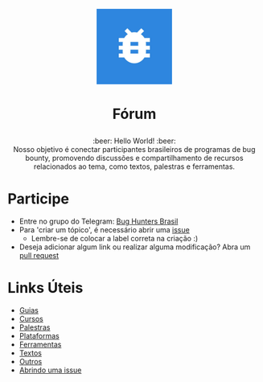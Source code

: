 <p align="center">
<img src="https://raw.githubusercontent.com/bughuntersbr/forum/master/logo.jpeg" width="150" alt="BugHuntersBr">
</p>


# <p align="center">Fórum</p>
<p align="center">
:beer: Hello World! :beer: <br /> 
Nosso objetivo é conectar participantes brasileiros de programas de bug bounty, promovendo discussões e compartilhamento de recursos relacionados ao tema, como textos, palestras e ferramentas.

</p>

# Participe

* Entre no grupo do Telegram: [Bug Hunters Brasil](https://t.me/bughuntersbr)
* Para 'criar um tópico', é necessário abrir uma [issue](https://github.com/bughuntersbr/forum/issues)
  * Lembre-se de colocar a label correta na criação :)
* Deseja adicionar algum link ou realizar alguma modificação? Abra um [pull request](https://github.com/bughuntersbr/forum/pulls)

# Links Úteis

* [Guias](https://bughuntersbr.github.io/guias/)
* [Cursos](https://bughuntersbr.github.io/cursos/)
* [Palestras](https://bughuntersbr.github.io/palestras/)
* [Plataformas](https://bughuntersbr.github.io/plataformas/)
* [Ferramentas](https://bughuntersbr.github.io/ferramentas/)
* [Textos](https://bughuntersbr.github.io/textos/)
* [Outros](https://bughuntersbr.github.io/outros/)
* [Abrindo uma issue](https://help.github.com/pt/github/managing-your-work-on-github/creating-an-issue)
